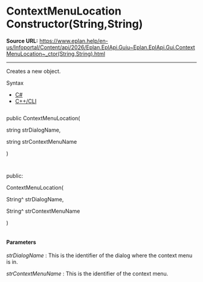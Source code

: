 # ContextMenuLocation Constructor(String,String)

**Source URL:** https://www.eplan.help/en-us/Infoportal/Content/api/2026/Eplan.EplApi.Guiu~Eplan.EplApi.Gui.ContextMenuLocation~_ctor(String,String).html

---

Creates a new object.

Syntax

- [C#](#i-syntax-CS)
- [C++/CLI](#i-syntax-CPP2005)

```
```
public ContextMenuLocation( 

   string strDialogName,

   string strContextMenuName

)
```
```

```
```
public:

ContextMenuLocation( 

   String^ strDialogName,

   String^ strContextMenuName

)
```
```

#### Parameters

*strDialogName*
:   This is the identifier of the dialog where the context menu is in.

*strContextMenuName*
:   This is the identifier of the context menu.
